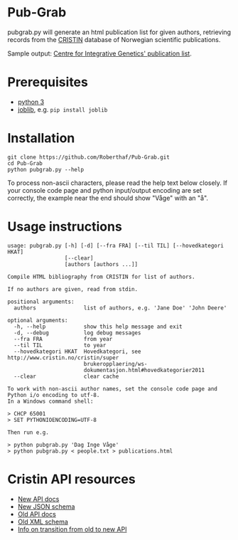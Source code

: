 # Pub-Grab

pubgrab.py will generate an html publication list for given authors, retrieving records from the [CRISTIN](http://cristin.no) database of Norwegian scientific publications.

Sample output: [Centre for Integrative Genetics' publication list](http://cigene.no/all-publications/).

# Prerequisites

* [python 3](http://python.org)
* [joblib](https://pythonhosted.org/joblib/), e.g. ```pip install joblib```

# Installation

    git clone https://github.com/Roberthaf/Pub-Grab.git
    cd Pub-Grab
    python pubgrab.py --help

To process non-ascii characters, please read the help text below closely.
If your console code page and python input/output encoding are set correctly, the example near the end should show "Våge" with an "å".

# Usage instructions

	usage: pubgrab.py [-h] [-d] [--fra FRA] [--til TIL] [--hovedkategori HKAT]
					  [--clear]
					  [authors [authors ...]]

	Compile HTML bibliography from CRISTIN for list of authors.

	If no authors are given, read from stdin.

	positional arguments:
	  authors               list of authors, e.g. 'Jane Doe' 'John Deere'

	optional arguments:
	  -h, --help            show this help message and exit
	  -d, --debug           log debug messages
	  --fra FRA             from year
	  --til TIL             to year
	  --hovedkategori HKAT  Hovedkategori, see http://www.cristin.no/cristin/super
							brukeropplaering/ws-
							dokumentasjon.html#hovedkategorier2011
	  --clear               clear cache

	To work with non-ascii author names, set the console code page and Python i/o encoding to utf-8.
	In a Windows command shell:

	> CHCP 65001
	> SET PYTHONIOENCODING=UTF-8

	Then run e.g.

	> python pubgrab.py 'Dag Inge Våge'
	> python pubgrab.py < people.txt > publications.html

# Cristin API resources

* [New API docs](https://api.cristin.no/index.html)
* [New JSON schema](https://api.cristin.no/v1/doc/json-schemas/)
* [Old API docs](http://www.cristin.no/cristin/superbrukeropplaering/ws-dokumentasjon.html#toc5)
* [Old XML schema](http://www.cristin.no/techdoc/xsd/resultater/1.0/)
* [Info on transition from old to new API](http://www.cristin.no/om/aktuelt/aktuelle-saker/2016/api-lansering.html)
